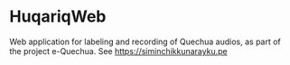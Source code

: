 # HuqariqWeb

Web application for labeling and recording of Quechua audios, as part of the project e-Quechua. See https://siminchikkunarayku.pe

